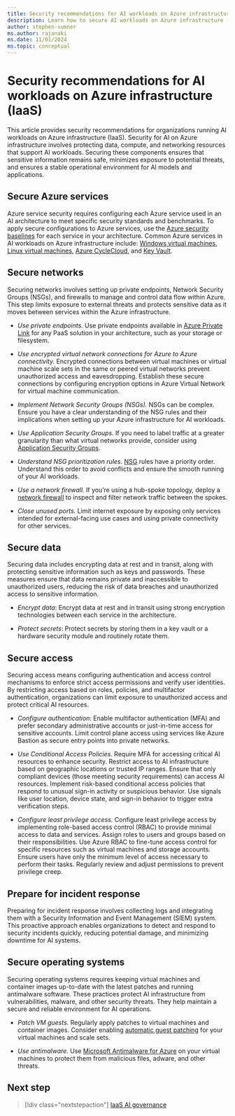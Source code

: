 ```yaml
---
title: Security recommendations for AI workloads on Azure infrastructure (IaaS)
description: Learn how to secure AI workloads on Azure infrastructure (IaaS)
author: stephen-sumner
ms.author: rajanaki
ms.date: 11/01/2024
ms.topic: conceptual
---
```


# Security recommendations for AI workloads on Azure infrastructure (IaaS)

This article provides security recommendations for organizations running AI workloads on Azure infrastructure (IaaS). Security for AI on Azure infrastructure involves protecting data, compute, and networking resources that support AI workloads. Securing these components ensures that sensitive information remains safe, minimizes exposure to potential threats, and ensures a stable operational environment for AI models and applications.

## Secure Azure services

Azure service security requires configuring each Azure service used in an AI architecture to meet specific security standards and benchmarks. To apply secure configurations to Azure services, use the [Azure security baselines](/azure/security/benchmark/azure/security-baselines-overview) for each service in your architecture. Common Azure services in AI workloads on Azure infrastructure include: [Windows virtual machines](/azure/security/benchmark/azure/baselines/virtual-machines-windows-virtual-machines-security-baseline), [Linux virtual machines](/azure/security/benchmark/azure/baselines/virtual-machines-linux-virtual-machines-security-baseline), [Azure CycleCloud](/azure/cyclecloud/concepts/security-best-practices), and [Key Vault](/azure/security/benchmark/azure/baselines/key-vault-security-baseline).

## Secure networks

Securing networks involves setting up private endpoints, Network Security Groups (NSGs), and firewalls to manage and control data flow within Azure. This step limits exposure to external threats and protects sensitive data as it moves between services within the Azure infrastructure.

- *Use private endpoints.* Use private endpoints available in [Azure Private Link](/azure/networking/fundamentals/networking-overview#privatelink) for any PaaS solution in your architecture, such as your storage or filesystem.

- *Use encrypted virtual network connections for Azure to Azure connectivity.* Encrypted connections between virtual machines or virtual machine scale sets in the same or peered virtual networks prevent unauthorized access and eavesdropping. Establish these secure connections by configuring encryption options in Azure Virtual Network for virtual machine communication.

- *Implement Network Security Groups (NSGs).* NSGs can be complex. Ensure you have a clear understanding of the NSG rules and their implications when setting up your Azure infrastructure for AI workloads.

- *Use Application Security Groups*. If you need to label traffic at a greater granularity than what virtual networks provide, consider using [Application Security Groups](/azure/virtual-network/application-security-groups).

- *Understand NSG prioritization rules*. [NSG](/azure/virtual-network/network-security-groups-overview) rules have a priority order. Understand this order to avoid conflicts and ensure the smooth running of your AI workloads.

- *Use a network firewall.* If you’re using a hub-spoke topology, deploy a [network firewall](/azure/networking/fundamentals/networking-overview#firewall) to inspect and filter network traffic between the spokes.

- *Close unused ports.* Limit internet exposure by exposing only services intended for external-facing use cases and using private connectivity for other services.

## Secure data

Securing data includes encrypting data at rest and in transit, along with protecting sensitive information such as keys and passwords. These measures ensure that data remains private and inaccessible to unauthorized users, reducing the risk of data breaches and unauthorized access to sensitive information.

- *Encrypt data*: Encrypt data at rest and in transit using strong encryption technologies between each service in the architecture.

- *Protect secrets*: Protect secrets by storing them in a key vault or a hardware security module and routinely rotate them.

## Secure access

Securing access means configuring authentication and access control mechanisms to enforce strict access permissions and verify user identities. By restricting access based on roles, policies, and multifactor authentication, organizations can limit exposure to unauthorized access and protect critical AI resources.

- *Configure authentication*: Enable multifactor authentication (MFA) and prefer secondary administrative accounts or just-in-time access for sensitive accounts. Limit control plane access using services like Azure Bastion as secure entry points into private networks.

- *Use Conditional Access Policies.* Require MFA for accessing critical AI resources to enhance security. Restrict access to AI infrastructure based on geographic locations or trusted IP ranges. Ensure that only compliant devices (those meeting security requirements) can access AI resources. Implement risk-based conditional access policies that respond to unusual sign-in activity or suspicious behavior. Use signals like user location, device state, and sign-in behavior to trigger extra verification steps.

- *Configure least privilege access.* Configure least privilege access by implementing role-based access control (RBAC) to provide minimal access to data and services. Assign roles to users and groups based on their responsibilities. Use Azure RBAC to fine-tune access control for specific resources such as virtual machines and storage accounts. Ensure users have only the minimum level of access necessary to perform their tasks. Regularly review and adjust permissions to prevent privilege creep.

## Prepare for incident response

Preparing for incident response involves collecting logs and integrating them with a Security Information and Event Management (SIEM) system. This proactive approach enables organizations to detect and respond to security incidents quickly, reducing potential damage, and minimizing downtime for AI systems.

## Secure operating systems

Securing operating systems requires keeping virtual machines and container images up-to-date with the latest patches and running antimalware software. These practices protect AI infrastructure from vulnerabilities, malware, and other security threats. They help maintain a secure and reliable environment for AI operations.

- *Patch VM guests.* Regularly apply patches to virtual machines and container images. Consider enabling [automatic guest patching](/azure/virtual-machines/automatic-vm-guest-patching) for your virtual machines and scale sets.

- *Use antimalware.* Use [Microsoft Antimalware for Azure](/azure/security/fundamentals/antimalware) on your virtual machines to protect them from malicious files, adware, and other threats.

## Next step

> [!div class="nextstepaction"]
> [IaaS AI governance](./governance.md)
